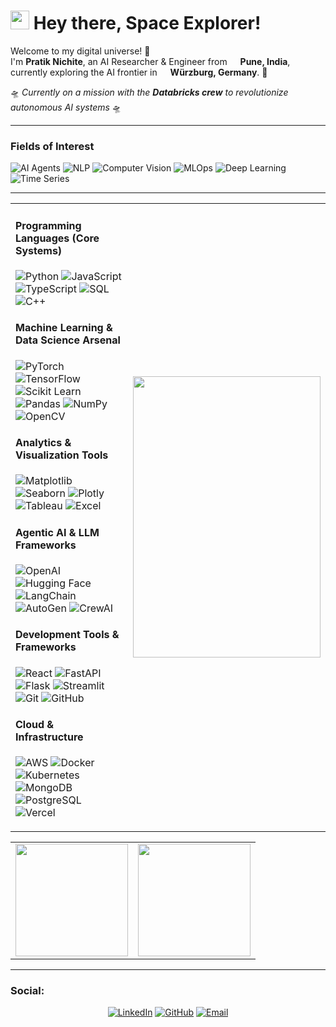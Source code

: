   <div>
  <h1><img src="https://raw.githubusercontent.com/MartinHeinz/MartinHeinz/master/wave.gif" width="30px"> Hey there, Space Explorer!</h1>
  
  <p>Welcome to my digital universe! 🚀</br> I'm <b>Pratik Nichite</b>, an AI Researcher & Engineer from <img src="https://cdn-icons-png.flaticon.com/512/197/197419.png" width="13"/> <b>Pune, India</b>, currently exploring the AI frontier in <img src="https://cdn-icons-png.flaticon.com/512/197/197571.png" width="13"/> <b>Würzburg, Germany</b>. 🌌</p>
  
  <p>🛸 <i>Currently on a mission with the <b>Databricks crew</b> to revolutionize autonomous AI systems</i> 🛸</p>
  
  ---
  
  <h3>Fields of Interest</h3>
  <p>
    <img alt="AI Agents" src="https://img.shields.io/badge/-Autonomous_Systems-FF6B6B?style=flat-square&logo=robot&logoColor=white" />
    <img alt="NLP" src="https://img.shields.io/badge/-Natural_Language_Processing-4ECDC4?style=flat-square&logo=tensorflow&logoColor=white" />
    <img alt="Computer Vision" src="https://img.shields.io/badge/-Computer_Vision-45B7D1?style=flat-square&logo=opencv&logoColor=white" />
    <img alt="MLOps" src="https://img.shields.io/badge/-MLOps-96CEB4?style=flat-square&logo=docker&logoColor=white" />
    <img alt="Deep Learning" src="https://img.shields.io/badge/-Deep_Learning-FFEAA7?style=flat-square&logo=pytorch&logoColor=black" />
    <img alt="Time Series" src="https://img.shields.io/badge/-Time_Series_Forecasting-DDA0DD?style=flat-square&logo=chart.js&logoColor=white" />
  </p>
  
  ---
  
  <div align="center">
    <table style="width:100%; border:none;">
      <tr>
        <td>
          <h4>Programming Languages (Core Systems)</h4>
          <p>
            <img alt="Python" src="https://img.shields.io/badge/-Python-306998?style=flat-square&logo=python&logoColor=white" />
            <img alt="JavaScript" src="https://img.shields.io/badge/-JavaScript-F7DF1E?style=flat-square&logo=javascript&logoColor=black" />
            <img alt="TypeScript" src="https://img.shields.io/badge/-TypeScript-007ACC?style=flat-square&logo=typescript&logoColor=white" />
            <img alt="SQL" src="https://img.shields.io/badge/-SQL-336791?style=flat-square&logo=mysql&logoColor=white" />
            <img alt="C++" src="https://img.shields.io/badge/-C++-00599C?style=flat-square&logo=c%2b%2b&logoColor=white" />
          </p>
          <h4>Machine Learning & Data Science Arsenal</h4>
          <p>
            <img alt="PyTorch" src="https://img.shields.io/badge/-PyTorch-EE4C2C?style=flat-square&logo=pytorch&logoColor=white" />
            <img alt="TensorFlow" src="https://img.shields.io/badge/-TensorFlow-FF6F00?style=flat-square&logo=tensorflow&logoColor=white" />
            <img alt="Scikit Learn" src="https://img.shields.io/badge/-Scikit_Learn-F7931E?style=flat-square&logo=scikit-learn&logoColor=white" />
            <img alt="Pandas" src="https://img.shields.io/badge/-Pandas-150458?style=flat-square&logo=pandas&logoColor=white" />
            <img alt="NumPy" src="https://img.shields.io/badge/-NumPy-013243?style=flat-square&logo=numpy&logoColor=white" />
            <img alt="OpenCV" src="https://img.shields.io/badge/-OpenCV-5C3EE8?style=flat-square&logo=opencv&logoColor=white" />
          </p>
          <h4>Analytics & Visualization Tools</h4>
          <p>
            <img alt="Matplotlib" src="https://img.shields.io/badge/-Matplotlib-11557c?style=flat-square&logo=python&logoColor=white" />
            <img alt="Seaborn" src="https://img.shields.io/badge/-Seaborn-388e3c?style=flat-square&logo=python&logoColor=white" />
            <img alt="Plotly" src="https://img.shields.io/badge/-Plotly-3F4F75?style=flat-square&logo=plotly&logoColor=white" />
            <img alt="Tableau" src="https://img.shields.io/badge/-Tableau-E97627?style=flat-square&logo=tableau&logoColor=white" />
            <img alt="Excel" src="https://img.shields.io/badge/-Excel-217346?style=flat-square&logo=microsoft-excel&logoColor=white" />
          </p>
          <h4>Agentic AI & LLM Frameworks</h4>
          <p>
            <img alt="OpenAI" src="https://img.shields.io/badge/-OpenAI-412991?style=flat-square&logo=openai&logoColor=white" />
            <img alt="Hugging Face" src="https://img.shields.io/badge/-🤗_Hugging_Face-FFD21E?style=flat-square&logoColor=black" />
            <img alt="LangChain" src="https://img.shields.io/badge/-LangChain-121212?style=flat-square&logo=chainlink&logoColor=white" />
            <img alt="AutoGen" src="https://img.shields.io/badge/-AutoGen-FF6B6B?style=flat-square&logo=robot&logoColor=white" />
            <img alt="CrewAI" src="https://img.shields.io/badge/-CrewAI-4ECDC4?style=flat-square&logo=artificial-intelligence&logoColor=white" />
          </p>
          <h4>Development Tools & Frameworks</h4>
          <p>
            <img alt="React" src="https://img.shields.io/badge/-React-45b8d8?style=flat-square&logo=react&logoColor=white" />
            <img alt="FastAPI" src="https://img.shields.io/badge/-FastAPI-009688?style=flat-square&logo=fastapi&logoColor=white" />
            <img alt="Flask" src="https://img.shields.io/badge/-Flask-000000?style=flat-square&logo=flask&logoColor=white" />
            <img alt="Streamlit" src="https://img.shields.io/badge/-Streamlit-FF4B4B?style=flat-square&logo=streamlit&logoColor=white" />
            <img alt="Git" src="https://img.shields.io/badge/-Git-F05032?style=flat-square&logo=git&logoColor=white" />
            <img alt="GitHub" src="https://img.shields.io/badge/-GitHub-181717?style=flat-square&logo=github&logoColor=white" />
          </p>
          <h4>Cloud & Infrastructure</h4>
          <p>
            <img alt="AWS" src="https://img.shields.io/badge/-AWS-232F3E?style=flat-square&logo=amazon-aws&logoColor=white" />
            <img alt="Docker" src="https://img.shields.io/badge/-Docker-46a2f1?style=flat-square&logo=docker&logoColor=white" />
            <img alt="Kubernetes" src="https://img.shields.io/badge/-Kubernetes-326ce5?style=flat-square&logo=kubernetes&logoColor=white" />
            <img alt="MongoDB" src="https://img.shields.io/badge/-MongoDB-13aa52?style=flat-square&logo=mongodb&logoColor=white" />
            <img alt="PostgreSQL" src="https://img.shields.io/badge/-PostgreSQL-316192?style=flat-square&logo=postgresql&logoColor=white" />
            <img alt="Vercel" src="https://img.shields.io/badge/-Vercel-000000?style=flat-square&logo=vercel&logoColor=white" />
          </p>
        </td>
        <td>
          <img src="https://i.giphy.com/FT7EbxN8cPeIpIrS1W.webp" width="300" height="450"/>
        </td>
      </tr>
    </table>
  </div>
  
  <div align="center">
    <table min-width="100%">
      <tr>
        <td>
          <img height="180em" src="https://github-readme-stats.vercel.app/api?username=PratikNichite&show_icons=true&hide_border=true&count_private=true&include_all_commits=true&theme=radical&bg_color=0D1117&title_color=F85D7F&icon_color=F8D866&text_color=F8F8F2"/>
        </td>
        <td>
          <img height="180em" src="https://github-readme-stats.vercel.app/api/top-langs/?username=PratikNichite&layout=compact&hide_border=true&theme=radical&bg_color=0D1117&title_color=F85D7F&text_color=F8F8F2"/>
        </td>
      </tr>
    </table>
  </div>
  
  ---
   
  <h3>Social:</h3>
  <div align="center">
    <p>
    <a href="https://linkedin.com/in/pratik-nichite" target="_blank"><img alt="LinkedIn" src="https://img.shields.io/badge/LinkedIn-%230077B5.svg?&style=for-the-badge&logo=linkedin&logoColor=white" /></a>
    <a href="https://github.com/PratikNichite" target="_blank"><img alt="GitHub" src="https://img.shields.io/badge/GitHub-%2312100E.svg?&style=for-the-badge&logo=Github&logoColor=white" /></a>
    <a href="mailto:pratik.nichite@example.com" target="_blank"><img alt="Email" src="https://img.shields.io/badge/Email-D14836?style=for-the-badge&logo=gmail&logoColor=white" /></a>
    </p>
  </div>
</div>
